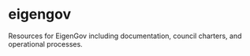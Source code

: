 # eigengov
Resources for EigenGov including documentation, council charters, and operational processes. 
